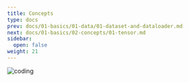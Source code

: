 ```yaml
---
title: Concepts
type: docs
prev: docs/01-basics/01-data/01-dataset-and-dataloader.md
next: docs/01-basics/02-concepts/01-tensor.md
sidebar:
  open: false
weight: 21
---
```


![coding](/assets/pytorch-icon.png)
